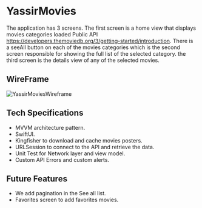 
# YassirMovies

The application has 3 screens. The first screen is a home view that displays movies categories loaded Public API https://developers.themoviedb.org/3/getting-started/introduction. There is a seeAll button on each of the movies categories which is the second screen responsible for showing the full list of the selected category. the third screen is the details view of any of the selected movies.


## WireFrame
![YassirMoviesWireframe](https://user-images.githubusercontent.com/50494822/230029990-a4728c93-a741-44af-a194-27fea056b0c2.png)

## Tech Specifications

- MVVM architecture pattern.
- SwiftUI.
- Kingfisher to download and cache movies posters.
- URLSession to connect to the API and retrieve the data.
- Unit Test for Network layer and view model.
- Custom API Errors and custom alerts.
## Future Features

- We add pagination in the See all list.
- Favorites screen to add favorites movies.

